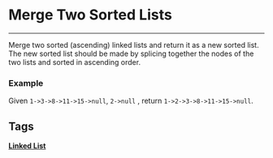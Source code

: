 # Merge Two Sorted Lists
-----
Merge two sorted (ascending) linked lists and return it as a new sorted list. The new sorted list should be made by splicing together the nodes of the two lists and sorted in ascending order.

### Example
Given ```1->3->8->11->15->null```, ```2->null``` , return ```1->2->3->8->11->15->null```.

## Tags
**[Linked List](http://www.lintcode.com/tag/linked-list/)**
